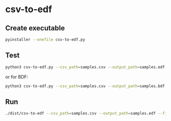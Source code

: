 # csv-to-edf

## Create executable

```bash
pyinstaller --onefile csv-to-edf.py
```

## Test

```bash
python3 csv-to-edf.py --csv_path=samples.csv --output_path=samples.edf --file_type=edf --sampling_rate=256 --channel_names=CP3,C3,F5,PO3,PO4,F6,C4,CP4
```

or for BDF:

```bash
python3 csv-to-edf.py --csv_path=samples.csv --output_path=samples.bdf --file_type=bdf --sampling_rate=256 --channel_names=CP3,C3,F5,PO3,PO4,F6,C4,CP4
```

## Run

```bash
./dist/csv-to-edf --csv_path=samples.csv --output_path=samples.edf --file_type=edf --sampling_rate=256 --channel_names=CP3,C3,F5,PO3,PO4,F6,C4,CP4
```

